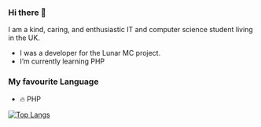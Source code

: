 ### Hi there 👋
I am a kind, caring, and enthusiastic IT and computer science student living in the UK.
- I was a developer for the Lunar MC project.
- I’m currently learning PHP

### My favourite Language 
- 🔥 PHP

[![Top Langs](https://github-readme-stats.vercel.app/api/top-langs/?username=ExenalEurope&layout=compact)](https://github.com/anuraghazra/github-readme-stats)

<!--
**ExenalEurope/ExenalEurope** is a ✨ _special_ ✨ repository because its `README.md` (this file) appears on your GitHub profile.

Here are some ideas to get you started:

- 🔭 I’m currently working on ... 
- 👯 I’m looking to collaborate on ...
- 🤔 I’m looking for help with ...
- 💬 Ask me about ...
- 📫 How to reach me: ...
- 😄 Pronouns: ...

-->
